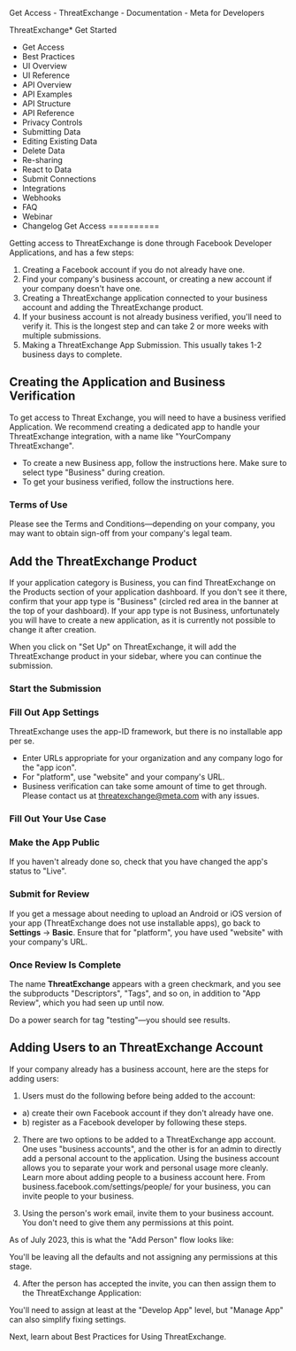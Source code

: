 
Get Access - ThreatExchange - Documentation - Meta for Developers









ThreatExchange* Get Started
* Get Access
* Best Practices
* UI Overview
* UI Reference
* API Overview
* API Examples
* API Structure
* API Reference
* Privacy Controls
* Submitting Data
* Editing Existing Data
* Delete Data
* Re-sharing
* React to Data
* Submit Connections
* Integrations
* Webhooks
* FAQ
* Webinar
* Changelog
Get Access
==========


Getting access to ThreatExchange is done through Facebook Developer Applications, and has a few steps:


1. Creating a Facebook account if you do not already have one.
2. Find your company's business account, or creating a new account if your company doesn't have one.
3. Creating a ThreatExchange application connected to your business account and adding the ThreatExchange product.
4. If your business account is not already business verified, you'll need to verify it. This is the longest step and can take 2 or more weeks with multiple submissions.
5. Making a ThreatExchange App Submission. This usually takes 1-2 business days to complete.


Creating the Application and Business Verification
--------------------------------------------------


To get access to Threat Exchange, you will need to have a business verified Application. We recommend creating a dedicated app to handle your ThreatExchange integration, with a name like "YourCompany ThreatExchange".


* To create a new Business app, follow the instructions here. Make sure to select type "Business" during creation.
* To get your business verified, follow the instructions here.


### Terms of Use


Please see the Terms and Conditions—depending on your company, you may want to obtain sign-off from your company's legal team.


Add the ThreatExchange Product
------------------------------


If your application category is Business, you can find ThreatExchange on the Products section of your application dashboard. If you don't see it there, confirm that your app type is "Business" (circled red area in the banner at the top of your dashboard). If your app type is not Business, unfortunately you will have to create a new application, as it is currently not possible to change it after creation.


When you click on "Set Up" on ThreatExchange, it will add the ThreatExchange product in your sidebar, where you can continue the submission.


### Start the Submission


### Fill Out App Settings


  
ThreatExchange uses the app-ID framework, but there is no installable app per se.


* Enter URLs appropriate for your organization and any company logo for the "app icon".
* For "platform", use "website" and your company's URL.
* Business verification can take some amount of time to get through. Please contact us at threatexchange@meta.com with any issues.


  
  
  
  
  
  
  
  
  
  
### Fill Out Your Use Case


  
### Make the App Public


If you haven't already done so, check that you have changed the app's status to "Live".


  
### Submit for Review


If you get a message about needing to upload an Android or iOS version of your app (ThreatExchange does not use installable apps), go back to **Settings** -> **Basic**. Ensure that for "platform", you have used "website" with your company's URL.


  
  
  
  
### Once Review Is Complete


The name **ThreatExchange** appears with a green checkmark, and you see the subproducts "Descriptors", "Tags", and so on, in addition to "App Review", which you had seen up until now.


  
Do a power search for tag "testing"—you should see results.


Adding Users to an ThreatExchange Account
-----------------------------------------


If your company already has a business account, here are the steps for adding users:


1) Users must do the following before being added to the account:


* a) create their own Facebook account if they don't already have one.
* b) register as a Facebook developer by following these steps.


2) There are two options to be added to a ThreatExchange app account. One uses "business accounts", and the other is for an admin to directly add a personal account to the application. Using the business account allows you to separate your work and personal usage more cleanly. Learn more about adding people to a business account here. From business.facebook.com/settings/people/ for your business, you can invite people to your business.


3) Using the person's work email, invite them to your business account. You don't need to give them any permissions at this point.


As of July 2023, this is what the "Add Person" flow looks like:


You'll be leaving all the defaults and not assigning any permissions at this stage.


4) After the person has accepted the invite, you can then assign them to the ThreatExchange Application:


You'll need to assign at least at the "Develop App" level, but "Manage App" can also simplify fixing settings.


  
  
Next, learn about Best Practices for Using ThreatExchange.


































 
